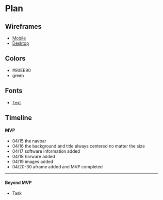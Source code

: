 # Plan

## Wireframes
* [Mobile](https://wireframe.cc/l6CLiN)
* [Desktop](https://wireframe.cc/FRUQKq)

## Colors
* #90EE90
* green

## Fonts
* [Text](URL)

## Timeline

#### MVP

* 04/15 the navbar
* 04/16 the background and title always centered no matter the size
* 04/17 software information added
* 04/18 harware added
* 04/19 images added
* 04/20-30 aframe added and MVP completed
---

#### Beyond MVP

* Task
